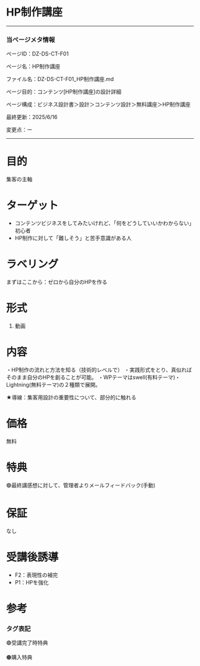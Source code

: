 # HP制作講座

---

### 当ページメタ情報

ページID：DZ-DS-CT-F01

ページ名：HP制作講座

ファイル名：DZ-DS-CT-F01_HP制作講座.md

ページ目的：コンテンツ[HP制作講座]の設計詳細

ページ構成：ビジネス設計書＞設計＞コンテンツ設計＞無料講座＞HP制作講座

最終更新：2025/6/16

変更点：ー

---

# 目的

集客の主軸

# ターゲット

- コンテンツビジネスをしてみたいけれど、「何をどうしていいかわからない」初心者
- HP制作に対して「難しそう」と苦手意識がある人

# ラベリング

まずはここから：ゼロから自分のHPを作る

# 形式

1. 動画

# 内容

・HP制作の流れと方法を知る（技術的レベルで）
・実践形式をとり、真似ればそのまま自分のHPを創ることが可能。
・WPテーマはswell(有料テーマ)・Lightning(無料テーマ)の２種類で展開。

★導線：集客用設計の重要性について、部分的に触れる

# 価格

無料

# 特典

🟢最終講感想に対して、管理者よりメールフィードバック(手動)

# 保証

なし

# 受講後誘導

- F2：表現性の補完
- P1：HPを強化

# 参考

### タグ表記

🟢受講完了時特典

🟠購入特典